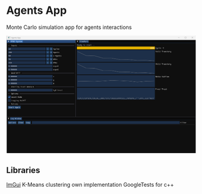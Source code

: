 # Agents App 
Monte Carlo simulation app  for agents interactions

![AppWindow](app.png)

## Libraries

[ImGui](https://github.com/ocornut/imgui)
K-Means clustering own implementation
GoogleTests for c++